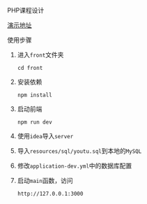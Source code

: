 PHP课程设计

[演示地址](https://meinil.github.io/youtu/#/)

使用步骤

1. 进入`front`文件夹

    ```shell
    cd front
    ```

2. 安装依赖

    ```shell
    npm install
    ```

3. 启动前端

    ```shell
    npm run dev
    ```

4. 使用`idea`导入`server`

5. 导入`resources/sql/youtu.sql`到本地的`MySQL`

6. 修改`application-dev.yml`中的数据库配置

7. 启动`main`函数，访问

    ```url
    http://127.0.0.1:3000
    ```

    
